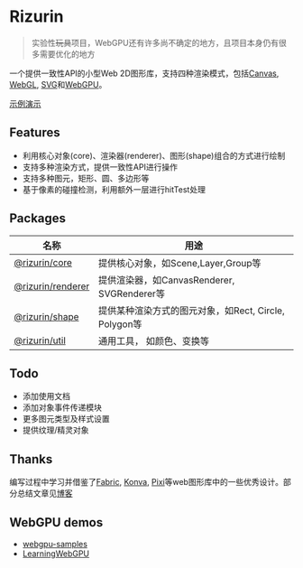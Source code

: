 # Rizurin

> 实验性~~玩具~~项目，WebGPU还有许多尚不确定的地方，且项目本身仍有很多需要优化的地方

一个提供一致性API的小型Web 2D图形库，支持四种渲染模式，包括[Canvas](https://www.w3.org/TR/2dcontext2/), [WebGL](https://www.khronos.org/registry/webgl/specs/latest/2.0/), [SVG](https://www.w3.org/TR/SVG2/)和[WebGPU](https://gpuweb.github.io/gpuweb/)。

[示例演示](https://yrq110.me/rizurin/)

## Features

* 利用核心对象(core)、渲染器(renderer)、图形(shape)组合的方式进行绘制
* 支持多种渲染方式，提供一致性API进行操作
* 支持多种图元，矩形、圆、多边形等
* 基于像素的碰撞检测，利用额外一层进行hitTest处理

## Packages

名称 | 用途
----- | ------- 
[@rizurin/core](packages/core/README.md) | 提供核心对象，如Scene,Layer,Group等 |
[@rizurin/renderer](packages/renderer/README.md) | 提供渲染器，如CanvasRenderer, SVGRenderer等 | 
[@rizurin/shape](packages/shape/README.md) | 提供某种渲染方式的图元对象，如Rect, Circle, Polygon等 |
[@rizurin/util](packages/util/README.md) | 通用工具， 如颜色、变换等 |

## Todo

* 添加使用文档
* 添加对象事件传递模块
* 更多图元类型及样式设置
* 提供纹理/精灵对象

## Thanks

编写过程中学习并借鉴了[Fabric](https://github.com/fabricjs/fabric.js), [Konva](https://github.com/konvajs/konva), [Pixi](https://github.com/pixijs/pixi.js)等web图形库中的一些优秀设计。部分总结文章见[博客](https://yrq110.me/post/front-end/dive-into-2d-canvas-framework-i-fabric/)

## WebGPU demos

* [webgpu-samples](https://github.com/austinEng/webgpu-samples)
* [LearningWebGPU](https://github.com/hjlld/LearningWebGPU)

